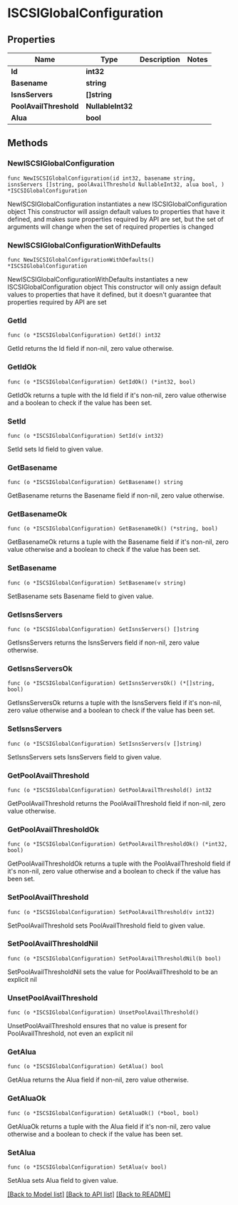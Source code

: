 # ISCSIGlobalConfiguration

## Properties

Name | Type | Description | Notes
------------ | ------------- | ------------- | -------------
**Id** | **int32** |  | 
**Basename** | **string** |  | 
**IsnsServers** | **[]string** |  | 
**PoolAvailThreshold** | **NullableInt32** |  | 
**Alua** | **bool** |  | 

## Methods

### NewISCSIGlobalConfiguration

`func NewISCSIGlobalConfiguration(id int32, basename string, isnsServers []string, poolAvailThreshold NullableInt32, alua bool, ) *ISCSIGlobalConfiguration`

NewISCSIGlobalConfiguration instantiates a new ISCSIGlobalConfiguration object
This constructor will assign default values to properties that have it defined,
and makes sure properties required by API are set, but the set of arguments
will change when the set of required properties is changed

### NewISCSIGlobalConfigurationWithDefaults

`func NewISCSIGlobalConfigurationWithDefaults() *ISCSIGlobalConfiguration`

NewISCSIGlobalConfigurationWithDefaults instantiates a new ISCSIGlobalConfiguration object
This constructor will only assign default values to properties that have it defined,
but it doesn't guarantee that properties required by API are set

### GetId

`func (o *ISCSIGlobalConfiguration) GetId() int32`

GetId returns the Id field if non-nil, zero value otherwise.

### GetIdOk

`func (o *ISCSIGlobalConfiguration) GetIdOk() (*int32, bool)`

GetIdOk returns a tuple with the Id field if it's non-nil, zero value otherwise
and a boolean to check if the value has been set.

### SetId

`func (o *ISCSIGlobalConfiguration) SetId(v int32)`

SetId sets Id field to given value.


### GetBasename

`func (o *ISCSIGlobalConfiguration) GetBasename() string`

GetBasename returns the Basename field if non-nil, zero value otherwise.

### GetBasenameOk

`func (o *ISCSIGlobalConfiguration) GetBasenameOk() (*string, bool)`

GetBasenameOk returns a tuple with the Basename field if it's non-nil, zero value otherwise
and a boolean to check if the value has been set.

### SetBasename

`func (o *ISCSIGlobalConfiguration) SetBasename(v string)`

SetBasename sets Basename field to given value.


### GetIsnsServers

`func (o *ISCSIGlobalConfiguration) GetIsnsServers() []string`

GetIsnsServers returns the IsnsServers field if non-nil, zero value otherwise.

### GetIsnsServersOk

`func (o *ISCSIGlobalConfiguration) GetIsnsServersOk() (*[]string, bool)`

GetIsnsServersOk returns a tuple with the IsnsServers field if it's non-nil, zero value otherwise
and a boolean to check if the value has been set.

### SetIsnsServers

`func (o *ISCSIGlobalConfiguration) SetIsnsServers(v []string)`

SetIsnsServers sets IsnsServers field to given value.


### GetPoolAvailThreshold

`func (o *ISCSIGlobalConfiguration) GetPoolAvailThreshold() int32`

GetPoolAvailThreshold returns the PoolAvailThreshold field if non-nil, zero value otherwise.

### GetPoolAvailThresholdOk

`func (o *ISCSIGlobalConfiguration) GetPoolAvailThresholdOk() (*int32, bool)`

GetPoolAvailThresholdOk returns a tuple with the PoolAvailThreshold field if it's non-nil, zero value otherwise
and a boolean to check if the value has been set.

### SetPoolAvailThreshold

`func (o *ISCSIGlobalConfiguration) SetPoolAvailThreshold(v int32)`

SetPoolAvailThreshold sets PoolAvailThreshold field to given value.


### SetPoolAvailThresholdNil

`func (o *ISCSIGlobalConfiguration) SetPoolAvailThresholdNil(b bool)`

 SetPoolAvailThresholdNil sets the value for PoolAvailThreshold to be an explicit nil

### UnsetPoolAvailThreshold
`func (o *ISCSIGlobalConfiguration) UnsetPoolAvailThreshold()`

UnsetPoolAvailThreshold ensures that no value is present for PoolAvailThreshold, not even an explicit nil
### GetAlua

`func (o *ISCSIGlobalConfiguration) GetAlua() bool`

GetAlua returns the Alua field if non-nil, zero value otherwise.

### GetAluaOk

`func (o *ISCSIGlobalConfiguration) GetAluaOk() (*bool, bool)`

GetAluaOk returns a tuple with the Alua field if it's non-nil, zero value otherwise
and a boolean to check if the value has been set.

### SetAlua

`func (o *ISCSIGlobalConfiguration) SetAlua(v bool)`

SetAlua sets Alua field to given value.



[[Back to Model list]](../README.md#documentation-for-models) [[Back to API list]](../README.md#documentation-for-api-endpoints) [[Back to README]](../README.md)


